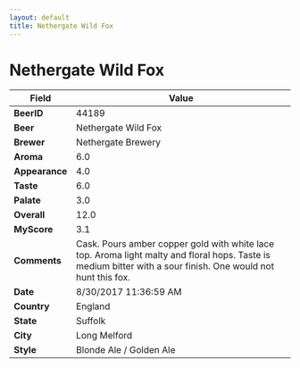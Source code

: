 ```yaml
---
layout: default
title: Nethergate Wild Fox
---
```


# Nethergate Wild Fox

| Field         | Value     |
|---------------|-----------|
| **BeerID** | 44189 |
| **Beer** | Nethergate Wild Fox |
| **Brewer** | Nethergate Brewery |
| **Aroma** | 6.0 |
| **Appearance** | 4.0 |
| **Taste** | 6.0 |
| **Palate** | 3.0 |
| **Overall** | 12.0 |
| **MyScore** | 3.1 |
| **Comments** | Cask. Pours amber copper gold with white lace top. Aroma light malty and floral hops. Taste is medium bitter with a sour finish. One would not hunt this fox. |
| **Date** | 8/30/2017 11:36:59 AM |
| **Country** | England |
| **State** | Suffolk |
| **City** | Long Melford |
| **Style** | Blonde Ale / Golden Ale |
